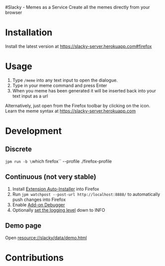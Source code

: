 #Slacky - Memes as a Service
Create all the memes directly from your browser

# Installation

Install the latest version at https://slacky-server.herokuapp.com#firefox

# Usage

1. Type `/meme` into any text input to open the dialogue.
2. Type in your meme command and press Enter
3. When you meme has been generated it will be inserted back into your text input as a url

Alternatively, just open from the Firefox toolbar by clicking on the icon.
Learn the meme syntax at https://slacky-server.herokuapp.com

# Development

## Discrete

`jpm run -b \`which firefox\`` --profile ./firefox-profile

## Continuous (not very stable)

1. Install [Extension Auto-Installer](https://addons.mozilla.org/en-US/firefox/addon/autoinstaller/) into Firefox
2. Run `jpm watchpost --post-url http://localhost:8888/` to automatically push changes into Firefox
3. Enable [Add-on Debugger](https://developer.mozilla.org/en-US/Add-ons/Add-on_Debugger)
4. Optionally [set the logging level](https://blog.mozilla.org/addons/2013/03/27/changes-to-console-log-behaviour-in-sdk-1-14/) down to INFO

## Demo page
Open [resource://slacky/data/demo.html](resource://slacky/data/demo.html)

# Contributions
